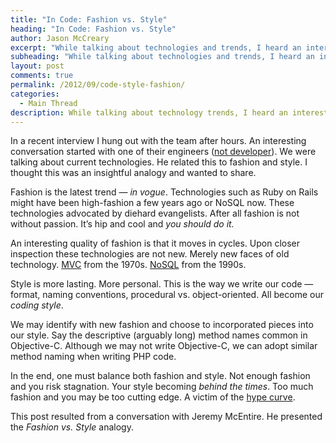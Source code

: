 ```yaml
---
title: "In Code: Fashion vs. Style"
heading: "In Code: Fashion vs. Style"
author: Jason McCreary
excerpt: "While talking about technologies and trends, I heard an interesting analogy - the difference between fashion & style as it relates to code."
subheading: "While talking about technologies and trends, I heard an interesting analogy - the difference between fashion & style as it relates to code."
layout: post
comments: true
permalink: /2012/09/code-style-fashion/
categories:
  - Main Thread
description: While talking about technology trends, I heard an interesting analogy - the difference between fashion & style as it relates to code.
---
```

In a recent interview I hung out with the team after hours. An interesting conversation started with one of their engineers ([not developer][1]). We were talking about current technologies. He related this to fashion and style. I thought this was an insightful analogy and wanted to share.

Fashion is the latest trend &mdash; *in vogue*. Technologies such as Ruby on Rails might have been high-fashion a few years ago or NoSQL now. These technologies advocated by diehard evangelists. After all fashion is not without passion. It&rsquo;s hip and cool and *you should do it.*

An interesting quality of fashion is that it moves in cycles. Upon closer inspection these technologies are not new. Merely new faces of old technology. [MVC][2] from the 1970s. [NoSQL][3] from the 1990s.

Style is more lasting. More personal. This is the way we write our code &mdash; format, naming conventions, procedural vs. object-oriented. All become our *coding style*.

We may identify with new fashion and choose to incorporated pieces into our style. Say the descriptive (arguably long) method names common in Objective-C. Although we may not write Objective-C, we can adopt similar method naming when writing PHP code.

In the end, one must balance both fashion and style. Not enough fashion and you risk stagnation. Your style becoming *behind the times*. Too much fashion and you may be too cutting edge. A victim of the [hype curve][4].

This post resulted from a conversation with Jeremy McEntire. He presented the *Fashion vs. Style* analogy.

 [1]: http://jason.pureconcepts.net/2012/08/developer-vs-engineer/ "Developer vs. Engineer"
 [2]: http://en.wikipedia.org/wiki/Model&mdash;view&mdash;controller#History
 [3]: http://en.wikipedia.org/wiki/NoSQL#History
 [4]: http://en.wikipedia.org/wiki/Hype_cycle "Hype Curve"
